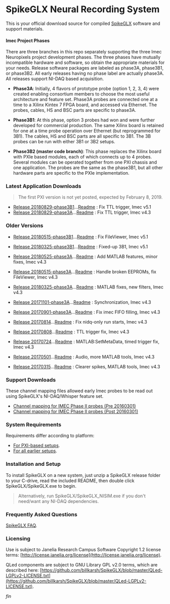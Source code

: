 SpikeGLX Neural Recording System
=================================

This is your official download source for compiled
[SpikeGLX](https://github.com/billkarsh/SpikeGLX.git)
software and support materials.

#### Imec Project Phases

There are three branches in this repo separately supporting the three Imec
Neuropixels project development phases. The three phases have mutually
incompatible hardware and software, so obtain the appropriate materials
for your needs. Release software packages are labeled as phase3A, phase3B1,
or phase3B2. All early releases having no phase label are actually phase3A.
All releases support NI-DAQ based acquisition.

* **Phase3A**: Initially, 4 flavors of prototype probe (option 1, 2, 3, 4)
were created enabling consortium members to choose the most useful
architecture and feature set. Phase3A probes are connected one at a time to
a Xilinx Kintex 7 FPGA board, and accessed via Ethernet. The probes, cables,
HS and BSC parts are specific to phase3A.

* **Phase3B1**: At this phase, option 3 probes had won and were further
developed for commercial production. The same Xilinx board is retained for
one at a time probe operation over Ethernet (but reprogrammed for 3B1).
The cables, HS and BSC parts are all specific to 3B1. The 3B probes can be
run with either 3B1 or 3B2 setups.

* **Phase3B2 (master code branch)**: This phase replaces the Xilinx board
with PXIe based modules, each of which connects up to 4 probes. Several
modules can be operated together from one PXI chassis and one application.
The probes are the same as the phase3B1, but all other hardware parts are
specific to the PXIe implementation.

### Latest Application Downloads

> The first PXI version is not yet posted, expected by February 8, 2019.

* [Release 20180829-phase3B1](App/Release_v20180829-phase3B1.zip)...[Readme](Readme/Readme_v20180829-phase3B1.txt) : Fix TTL trigger, Imec v5.1
* [Release 20180829-phase3A](App/Release_v20180829-phase3A.zip)...[Readme](Readme/Readme_v20180829-phase3A.txt) : Fix TTL trigger, Imec v4.3

### Older Versions

* [Release 20180515-phase3B1](App/Release_v20180515-phase3B1.zip)...[Readme](Readme/Readme_v20180515-phase3B1.txt) : Fix FileViewer, Imec v5.1
* [Release 20180325-phase3B1](App/Release_v20180325-phase3B1.zip)...[Readme](Readme/Readme_v20180325-phase3B1.txt) : Fixed-up 3B1, Imec v5.1

* [Release 20180525-phase3A](App/Release_v20180525-phase3A.zip)...[Readme](Readme/Readme_v20180525-phase3A.txt) : Add MATLAB features, minor fixes, Imec v4.3
* [Release 20180515-phase3A](App/Release_v20180515-phase3A.zip)...[Readme](Readme/Readme_v20180515-phase3A.txt) : Handle broken EEPROMs, fix FileViewer, Imec v4.3
* [Release 20180325-phase3A](App/Release_v20180325-phase3A.zip)...[Readme](Readme/Readme_v20180325-phase3A.txt) : MATLAB fixes, new filters, Imec v4.3
* [Release 20171101-phase3A](App/Release_v20171101-phase3A.zip)...[Readme](Readme/Readme_v20171101-phase3A.txt) : Synchronization, Imec v4.3
* [Release 20170901-phase3A](App/Release_v20170901-phase3A.zip)...[Readme](Readme/Readme_v20170901-phase3A.txt) : Fix imec FIFO filling, Imec v4.3
* [Release 20170814](App/Release_v20170814.zip)...[Readme](Readme/Readme_v20170814.txt) : Fix nidq-only run starts, Imec v4.3
* [Release 20170808](App/Release_v20170808.zip)...[Readme](Readme/Readme_v20170808.txt) : TTL trigger fix, Imec v4.3
* [Release 20170724](App/Release_v20170724.zip)...[Readme](Readme/Readme_v20170724.txt) : MATLAB:SetMetaData, timed trigger fix, Imec v4.3
* [Release 20170501](App/Release_v20170501.zip)...[Readme](Readme/Readme_v20170501.txt) : Audio, more MATLAB tools, Imec v4.3
* [Release 20170315](App/Release_v20170315.zip)...[Readme](Readme/Readme_v20170315.txt) : Clearer spikes, MATLAB tools, Imec v4.3

### Support Downloads

These channel mapping files allowed early Imec probes to be read out using
SpikeGLX's NI-DAQ/Whisper feature set.

* [Channel mapping for IMEC Phase II probes (Pre  20160301)](Support/PhaseII_Mapping_Pre20160301.zip)
* [Channel mapping for IMEC Phase II probes (Post 20160301)](Support/PhaseII_Mapping_Post20160301.zip)

### System Requirements

Requirements differ according to platform:

* [For PXI-based setups](https://github.com/billkarsh/SpikeGLX/blob/master/Markdown/SystemRequirements_PXI.md).
* [For all earlier setups](https://github.com/billkarsh/SpikeGLX/blob/master/Markdown/SystemRequirements_Xilinx.md).

### Installation and Setup

To install SpikeGLX on a new system, just unzip a SpikeGLX release folder
to your C-drive, read the included README, then double click
SpikeGLX/SpikeGLX.exe to begin.

> Alternatively, run SpikeGLX/SpikeGLX_NISIM.exe if you don't need/want
any NI-DAQ dependencies.

### Frequently Asked Questions

[SpikeGLX FAQ](https://github.com/billkarsh/SpikeGLX/blob/master/Markdown/SpikeGLX_FAQ.md).

### Licensing

Use is subject to Janelia Research Campus Software Copyright 1.2 license terms:
[http://license.janelia.org/license](http://license.janelia.org/license).

QLed components are subject to GNU Library GPL v2.0 terms, which are described here:
[https://github.com/billkarsh/SpikeGLX/blob/master/QLed-LGPLv2-LICENSE.txt](https://github.com/billkarsh/SpikeGLX/blob/master/QLed-LGPLv2-LICENSE.txt).


_fin_

